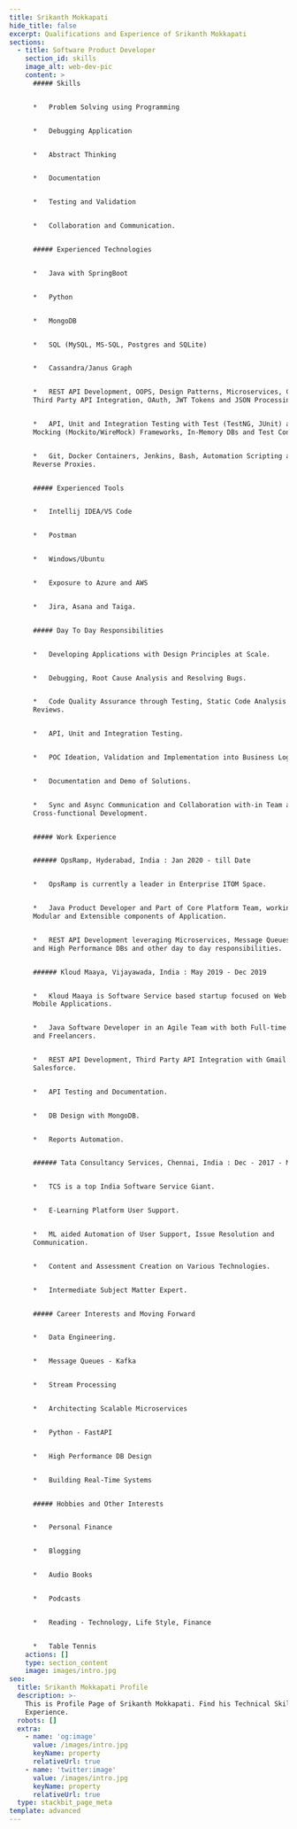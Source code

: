 ```yaml
---
title: Srikanth Mokkapati
hide_title: false
excerpt: Qualifications and Experience of Srikanth Mokkapati
sections:
  - title: Software Product Developer
    section_id: skills
    image_alt: web-dev-pic
    content: >
      ##### Skills


      *   Problem Solving using Programming


      *   Debugging Application


      *   Abstract Thinking


      *   Documentation


      *   Testing and Validation


      *   Collaboration and Communication.


      ##### Experienced Technologies


      *   Java with SpringBoot


      *   Python


      *   MongoDB


      *   SQL (MySQL, MS-SQL, Postgres and SQLite)


      *   Cassandra/Janus Graph


      *   REST API Development, OOPS, Design Patterns, Microservices, Caching,
      Third Party API Integration, OAuth, JWT Tokens and JSON Processing.


      *   API, Unit and Integration Testing with Test (TestNG, JUnit) and
      Mocking (Mockito/WireMock) Frameworks, In-Memory DBs and Test Containers.


      *   Git, Docker Containers, Jenkins, Bash, Automation Scripting and
      Reverse Proxies.


      ##### Experienced Tools


      *   Intellij IDEA/VS Code


      *   Postman


      *   Windows/Ubuntu


      *   Exposure to Azure and AWS


      *   Jira, Asana and Taiga.


      ##### Day To Day Responsibilities


      *   Developing Applications with Design Principles at Scale.


      *   Debugging, Root Cause Analysis and Resolving Bugs.


      *   Code Quality Assurance through Testing, Static Code Analysis and Code
      Reviews.


      *   API, Unit and Integration Testing.


      *   POC Ideation, Validation and Implementation into Business Logic.


      *   Documentation and Demo of Solutions.


      *   Sync and Async Communication and Collaboration with-in Team and
      Cross-functional Development.


      ##### Work Experience


      ###### OpsRamp, Hyderabad, India : Jan 2020 - till Date


      *   OpsRamp is currently a leader in Enterprise ITOM Space.


      *   Java Product Developer and Part of Core Platform Team, working on
      Modular and Extensible components of Application.


      *   REST API Development leveraging Microservices, Message Queues, Caching
      and High Performance DBs and other day to day responsibilities.


      ###### Kloud Maaya, Vijayawada, India : May 2019 - Dec 2019


      *   Kloud Maaya is Software Service based startup focused on Web and
      Mobile Applications.


      *   Java Software Developer in an Agile Team with both Full-time Employees
      and Freelancers.


      *   REST API Development, Third Party API Integration with Gmail and
      Salesforce.


      *   API Testing and Documentation.


      *   DB Design with MongoDB.


      *   Reports Automation.


      ###### Tata Consultancy Services, Chennai, India : Dec - 2017 - May 2019


      *   TCS is a top India Software Service Giant.


      *   E-Learning Platform User Support.


      *   ML aided Automation of User Support, Issue Resolution and
      Communication.


      *   Content and Assessment Creation on Various Technologies.


      *   Intermediate Subject Matter Expert.


      ##### Career Interests and Moving Forward


      *   Data Engineering.


      *   Message Queues - Kafka


      *   Stream Processing


      *   Architecting Scalable Microservices


      *   Python - FastAPI


      *   High Performance DB Design


      *   Building Real-Time Systems


      ##### Hobbies and Other Interests


      *   Personal Finance


      *   Blogging


      *   Audio Books


      *   Podcasts


      *   Reading - Technology, Life Style, Finance


      *   Table Tennis
    actions: []
    type: section_content
    image: images/intro.jpg
seo:
  title: Srikanth Mokkapati Profile
  description: >-
    This is Profile Page of Srikanth Mokkapati. Find his Technical Skills and
    Experience.
  robots: []
  extra:
    - name: 'og:image'
      value: /images/intro.jpg
      keyName: property
      relativeUrl: true
    - name: 'twitter:image'
      value: /images/intro.jpg
      keyName: property
      relativeUrl: true
  type: stackbit_page_meta
template: advanced
---
```

